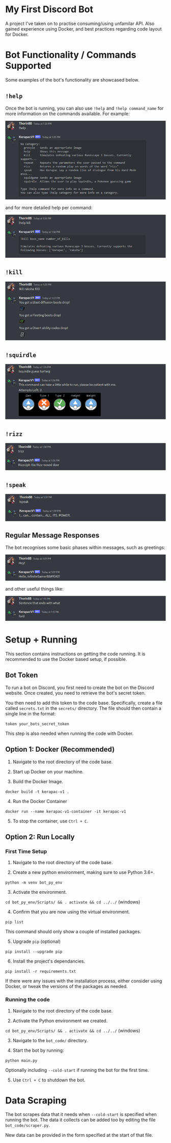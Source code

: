 # My First Discord Bot

A project I've taken on to practise consuming/using unfamilar API. Also gained experience using Docker, and best practices regarding code layout for Docker.

# Bot Functionality / Commands Supported

Some examples of the bot's functionality are showcased below.

## `!help`

Once the bot is running, you can also use `!help` and `!help command_name` for more information on the commands available. For example:

![plot](./usage_screenshots/help.png)

and for more detailed help per command:

![plot](./usage_screenshots/helpDetails.png)

## `!kill`

![plot](./usage_screenshots/kill.png)

## `!squirdle`

![plot](./usage_screenshots/squirdle.png)

## `!rizz`

![plot](./usage_screenshots/rizz.png)

## `!speak`

![plot](./usage_screenshots/speak.png)

## Regular Message Responses

The bot recognises some basic phases within messages, such as greetings:

![plot](./usage_screenshots/hey.png)

and other useful things like:

![plot](./usage_screenshots/ford.png)

# Setup + Running

This section contains instructions on getting the code running. It is recommended to use the Docker based setup, if possible.

## Bot Token

To run a bot on Discord, you first need to create the bot on the Discord website. Once created, you need to retrieve the bot's secret token.

You then need to add this token to the code base. Specifically, create a file called `secrets.txt` in the `secrets/` directory. The file should then contain a single line in the format:

`token your_bots_secret_token`

This step is also needed when running the code with Docker.

## Option 1: Docker (Recommended)

1) Navigate to the root directory of the code base.

2) Start up Docker on your machine.

3) Build the Docker Image.

`docker build -t kerapac-v1 .`

4) Run the Docker Container

`docker run --name kerapac-v1-container -it kerapac-v1`

5) To stop the container, use `Ctrl + C`.

## Option 2: Run Locally

### First Time Setup

1) Navigate to the root directory of the code base.

2) Create a new python environment, making sure to use Python 3.6+.

`python -m venv bot_py_env`

3) Activate the environment.

`cd bot_py_env/Scripts/ && . activate && cd ../../` (windows)

4) Confirm that you are now using the virtual environment.

`pip list`

This command should only show a couple of installed packages.

5) Upgrade `pip` (optional)

`pip install --upgrade pip`

6) Install the project's dependancies.

`pip install -r requirements.txt`

If there were any issues with the installation process, either consider using Docker, or tweak the versions of the packages as needed.

### Running the code

1) Navigate to the root directory of the code base.

2) Activate the Python environment we created.

`cd bot_py_env/Scripts/ && . activate && cd ../../` (windows)

3) Navigate to the `bot_code/` directory.

4) Start the bot by running:

`python main.py`

Optionally including `--cold-start` if running the bot for the first time.

5) Use `Ctrl + C` to shutdown the bot.

# Data Scraping

The bot scrapes data that it needs when `--cold-start` is specified when running the bot. The data it collects can be added too by editing the file `bot_code/scraper.py`.

New data can be provided in the form specified at the start of that file.